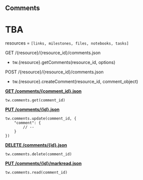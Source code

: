 ## Comments

# TBA
resources = `[links, milestones, files, notebooks, tasks]`

GET /{resource}/{resource_id}/comments.json             

- tw.{resource}.getComments(resource_id, options)

POST /{resource}/{resource_id}/comments.json            

- tw.{resource}.createComment(resource_id, comment_object)


[**GET /comments/{comment_id}.json**](https://developer.teamwork.com/comments#retrieving_a_spec)

```
tw.comments.get(comment_id)
```

[**PUT /comments/{id}.json**](https://developer.teamwork.com/comments#updating_a_commen)

```
tw.comments.update(comment_id, {
	"comment": {
		// --
	}
})
```

[**DELETE /comments/{id}.json**](https://developer.teamwork.com/comments#destroying_a_comm)

```
tw.comments.delete(comment_id)
```

[**PUT /comments/{id}/markread.json**](https://developer.teamwork.com/comments#mark_a_comment_as)

```
tw.comments.read(comment_id)
```
